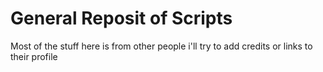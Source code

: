 # General Reposit of Scripts

Most of the stuff here is from other people i'll try to add credits or links to their profile

